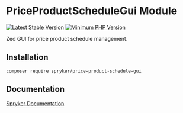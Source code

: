 # PriceProductScheduleGui Module
[![Latest Stable Version](https://poser.pugx.org/spryker/price-product-schedule-gui/v/stable.svg)](https://packagist.org/packages/spryker/price-product-schedule-gui)
[![Minimum PHP Version](https://img.shields.io/badge/php-%3E%3D%208.2-8892BF.svg)](https://php.net/)

Zed GUI for price product schedule management.

## Installation

```
composer require spryker/price-product-schedule-gui
```

## Documentation

[Spryker Documentation](https://docs.spryker.com)
